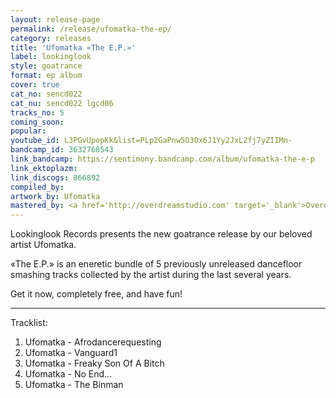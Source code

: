 ```yaml
---
layout: release-page
permalink: /release/ufomatka-the-ep/
category: releases
title: 'Ufomatka «The E.P.»'
label: lookinglook
style: goatrance
format: ep album
cover: true
cat_no: sencd022
cat_nu: sencd022 lgcd06
tracks_no: 5
coming_soon: 
popular: 
youtube_id: L3PGvUpopKk&list=PLp2GaPnw5O3Ox6J1Yy2JxL2fj7yZIIMn-
bandcamp_id: 3632768543
link_bandcamp: https://sentimony.bandcamp.com/album/ufomatka-the-e-p
link_ektoplazm: 
link_discogs: 866892
compiled_by: 
artwork_by: Ufomatka
mastered_by: <a href='http://overdreamstudio.com' target='_blank'>Overdream Studio</a>
---
```


Lookinglook Records presents the new goatrance release by our beloved artist Ufomatka.

«The E.P.» is an eneretic bundle of 5 previously unreleased dancefloor smashing tracks collected by the artist during the last several years.

Get it now, completely free, and have fun!

---
Tracklist:

01. Ufomatka - Afrodancerequesting
02. Ufomatka - Vanguard1
03. Ufomatka - Freaky Son Of A Bitch
04. Ufomatka - No End...
05. Ufomatka - The Binman
